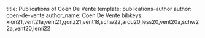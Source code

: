 title: Publications of Coen De Vente
template: publications-author
author: coen-de-vente
author_name: Coen De Vente
bibkeys: xion21,vent21a,vent21,gonz21,vent18,schw22,ardu20,less20,vent20a,schw22a,vent20,lemi22